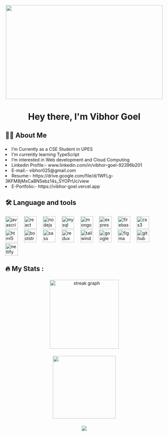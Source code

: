 <div align="center">
  <img height="300", width="500" src="https://user-images.githubusercontent.com/74038190/243078834-72903324-cf57-4e90-80a6-ed3c9734e0ed.gif"  />
</div>


###

<h1 align="center">Hey there, I'm Vibhor Goel</h1>

###

<h2 align="left">👩‍💻  About Me</h2>

###

<p align="left">
  <li>I’m Currently as a CSE Student in UPES <br>
  <li> I'm currently learning TypeScript <br>
  <li>  I’m interested in Web development and Cloud Computing <br>
  <li> Linkedin Profile:- www.linkedin.com/in/vibhor-goel-92396b201<br>
  <li> E-mail:- vibhor025@gmail.com <br>
  <li> Resume:- https://drive.google.com/file/d/1WFLg-3KFM8jMxCaBN5ebz14s_SYOPrUc/view <br>
  <li> E-Portfolio:- https://vibhor-goel.vercel.app

</p>

###

<h2 align="left">🛠 Language and tools</h2>

###

<div align="left">
  <img src="https://cdn.jsdelivr.net/gh/devicons/devicon/icons/javascript/javascript-original.svg" height="40" alt="javascript logo"  />
  <img width="12" />
  <img src="https://skillicons.dev/icons?i=react" height="40" alt="react logo"  />
  <img width="12" />
  <img src="https://cdn.jsdelivr.net/gh/devicons/devicon/icons/nodejs/nodejs-original.svg" height="40" alt="nodejs logo"  />
  <img width="12" />
  <img src="https://cdn.jsdelivr.net/gh/devicons/devicon/icons/mysql/mysql-original.svg" height="40" alt="mysql logo"  />
  <img width="12" />
  <img src="https://cdn.jsdelivr.net/gh/devicons/devicon/icons/mongodb/mongodb-original.svg" height="40" alt="mongodb logo"  />
  <img width="12" />
  <img src="https://skillicons.dev/icons?i=express" height="40" alt="express logo"  />
  <img width="12" />
  <img src="https://cdn.jsdelivr.net/gh/devicons/devicon/icons/firebase/firebase-plain.svg" height="40" alt="firebase logo"  />
  <img width="12" />
  <img src="https://cdn.jsdelivr.net/gh/devicons/devicon/icons/css3/css3-original.svg" height="40" alt="css3 logo"  />
  <img width="12" />
  <img src="https://cdn.jsdelivr.net/gh/devicons/devicon/icons/html5/html5-original.svg" height="40" alt="html5 logo"  />
  <img width="12" />
  <img src="https://cdn.jsdelivr.net/gh/devicons/devicon/icons/bootstrap/bootstrap-original.svg" height="40" alt="bootstrap logo"  />
  <img width="12" />
  <img src="https://cdn.jsdelivr.net/gh/devicons/devicon/icons/sass/sass-original.svg" height="40" alt="sass logo"  />
  <img width="12" />
  <img src="https://cdn.jsdelivr.net/gh/devicons/devicon/icons/redux/redux-original.svg" height="40" alt="redux logo"  />
  <img width="12" />
  <img src="https://cdn.simpleicons.org/tailwindcss/06B6D4" height="40" alt="tailwindcss logo"  />
  <img width="12" />
  <img src="https://cdn.jsdelivr.net/gh/devicons/devicon/icons/googlecloud/googlecloud-original.svg" height="40" alt="googlecloud logo"  />
  <img width="12" />
  <img src="https://cdn.jsdelivr.net/gh/devicons/devicon/icons/figma/figma-original.svg" height="40" alt="figma logo"  />
  <img width="12" />
  <img src="https://skillicons.dev/icons?i=github" height="40" alt="github logo"  />
  <img width="12" />
  <img src="https://skillicons.dev/icons?i=netlify" height="40" alt="netlify logo"  />
</div>

###

<h2 align="left">🔥   My Stats :</h2>

###

<div align="center">
  
 
  <img src="https://streak-stats.demolab.com?user=VBGCoder&locale=en&mode=daily&theme=dark&hide_border=false&border_radius=5&order=3" height="220" alt="streak graph"  />
</div>

###

<div align="center">
  <img height="200" src="https://user-images.githubusercontent.com/74038190/219923823-bf1ce878-c6b8-4faa-be07-93e6b1006521.gif"  />
</div>

###
<div align="center">
  <img src="https://visitor-badge.laobi.icu/badge?page_id=VBGCoder.VBGCoder&"  />
</div>

###


